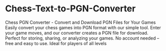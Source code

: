 # Chess-Text-to-PGN-Converter
Chess PGN Converter - Convert and Download PGN Files for Your Games  Easily convert your chess games into PGN format with our simple tool. Enter your game moves, and our converter creates a PGN file for download. Perfect for storing, sharing, or analyzing your games. No account needed – free and easy to use. Ideal for players of all levels
